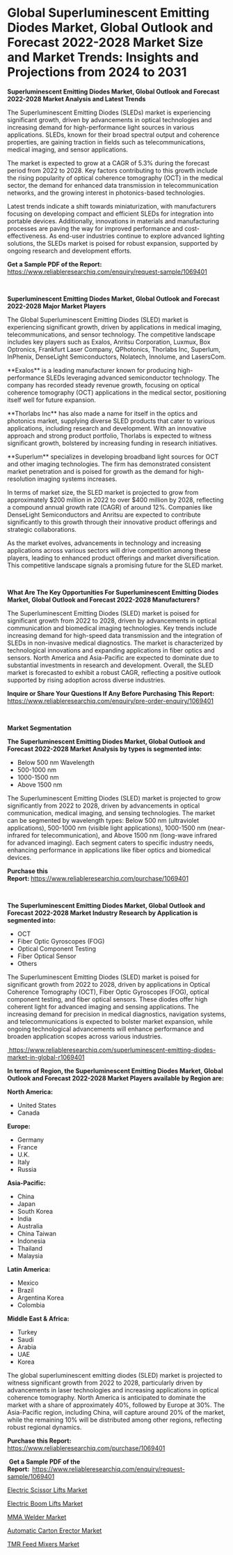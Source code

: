 <p><h1>Global Superluminescent Emitting Diodes Market, Global Outlook and Forecast 2022-2028 Market Size and Market Trends: Insights and Projections from 2024 to 2031</h1></p><p><strong>Superluminescent Emitting Diodes Market, Global Outlook and Forecast 2022-2028 Market Analysis and Latest Trends</strong></p>
<p><p>The Superluminescent Emitting Diodes (SLEDs) market is experiencing significant growth, driven by advancements in optical technologies and increasing demand for high-performance light sources in various applications. SLEDs, known for their broad spectral output and coherence properties, are gaining traction in fields such as telecommunications, medical imaging, and sensor applications.</p><p>The market is expected to grow at a CAGR of 5.3% during the forecast period from 2022 to 2028. Key factors contributing to this growth include the rising popularity of optical coherence tomography (OCT) in the medical sector, the demand for enhanced data transmission in telecommunication networks, and the growing interest in photonics-based technologies. </p><p>Latest trends indicate a shift towards miniaturization, with manufacturers focusing on developing compact and efficient SLEDs for integration into portable devices. Additionally, innovations in materials and manufacturing processes are paving the way for improved performance and cost-effectiveness. As end-user industries continue to explore advanced lighting solutions, the SLEDs market is poised for robust expansion, supported by ongoing research and development efforts.</p></p>
<p><strong>Get a Sample PDF of the Report:&nbsp;</strong> <a href="https://www.reliableresearchiq.com/enquiry/request-sample/1069401">https://www.reliableresearchiq.com/enquiry/request-sample/1069401</a></p>
<p>&nbsp;</p>
<p><strong>Superluminescent Emitting Diodes Market, Global Outlook and Forecast 2022-2028 Major Market Players</strong></p>
<p><p>The Global Superluminescent Emitting Diodes (SLED) market is experiencing significant growth, driven by applications in medical imaging, telecommunications, and sensor technology. The competitive landscape includes key players such as Exalos, Anritsu Corporation, Luxmux, Box Optronics, Frankfurt Laser Company, QPhotonics, Thorlabs Inc, Superlum, InPhenix, DenseLight Semiconductors, Nolatech, Innolume, and LasersCom.</p><p>**Exalos** is a leading manufacturer known for producing high-performance SLEDs leveraging advanced semiconductor technology. The company has recorded steady revenue growth, focusing on optical coherence tomography (OCT) applications in the medical sector, positioning itself well for future expansion.</p><p>**Thorlabs Inc** has also made a name for itself in the optics and photonics market, supplying diverse SLED products that cater to various applications, including research and development. With an innovative approach and strong product portfolio, Thorlabs is expected to witness significant growth, bolstered by increasing funding in research initiatives.</p><p>**Superlum** specializes in developing broadband light sources for OCT and other imaging technologies. The firm has demonstrated consistent market penetration and is poised for growth as the demand for high-resolution imaging systems increases.</p><p>In terms of market size, the SLED market is projected to grow from approximately $200 million in 2022 to over $400 million by 2028, reflecting a compound annual growth rate (CAGR) of around 12%. Companies like DenseLight Semiconductors and Anritsu are expected to contribute significantly to this growth through their innovative product offerings and strategic collaborations.</p><p>As the market evolves, advancements in technology and increasing applications across various sectors will drive competition among these players, leading to enhanced product offerings and market diversification. This competitive landscape signals a promising future for the SLED market.</p></p>
<p>&nbsp;</p>
<p><strong>What Are The Key Opportunities For Superluminescent Emitting Diodes Market, Global Outlook and Forecast 2022-2028 Manufacturers?</strong></p>
<p><p>The Superluminescent Emitting Diodes (SLED) market is poised for significant growth from 2022 to 2028, driven by advancements in optical communication and biomedical imaging technologies. Key trends include increasing demand for high-speed data transmission and the integration of SLEDs in non-invasive medical diagnostics. The market is characterized by technological innovations and expanding applications in fiber optics and sensors. North America and Asia-Pacific are expected to dominate due to substantial investments in research and development. Overall, the SLED market is forecasted to exhibit a robust CAGR, reflecting a positive outlook supported by rising adoption across diverse industries.</p></p>
<p><strong>Inquire or Share Your Questions If Any Before Purchasing This Report:</strong> <a href="https://www.reliableresearchiq.com/enquiry/pre-order-enquiry/1069401">https://www.reliableresearchiq.com/enquiry/pre-order-enquiry/1069401</a></p>
<p>&nbsp;</p>
<p><strong>Market Segmentation</strong></p>
<p><strong>The Superluminescent Emitting Diodes Market, Global Outlook and Forecast 2022-2028 Market Analysis by types is segmented into:</strong></p>
<p><ul><li>Below 500 nm Wavelength</li><li>500-1000 nm</li><li>1000-1500 nm</li><li>Above 1500 nm</li></ul></p>
<p><p>The Superluminescent Emitting Diodes (SLED) market is projected to grow significantly from 2022 to 2028, driven by advancements in optical communication, medical imaging, and sensing technologies. The market can be segmented by wavelength types: Below 500 nm (ultraviolet applications), 500-1000 nm (visible light applications), 1000-1500 nm (near-infrared for telecommunication), and Above 1500 nm (long-wave infrared for advanced imaging). Each segment caters to specific industry needs, enhancing performance in applications like fiber optics and biomedical devices.</p></p>
<p><strong>Purchase this Report:&nbsp;</strong><a href="https://www.reliableresearchiq.com/purchase/1069401">https://www.reliableresearchiq.com/purchase/1069401</a></p>
<p>&nbsp;</p>
<p><strong>The Superluminescent Emitting Diodes Market, Global Outlook and Forecast 2022-2028 Market Industry Research by Application is segmented into:</strong></p>
<p><ul><li>OCT</li><li>Fiber Optic Gyroscopes (FOG)</li><li>Optical Component Testing</li><li>Fiber Optical Sensor</li><li>Others</li></ul></p>
<p><p>The Superluminescent Emitting Diodes (SLED) market is poised for significant growth from 2022 to 2028, driven by applications in Optical Coherence Tomography (OCT), Fiber Optic Gyroscopes (FOG), optical component testing, and fiber optical sensors. These diodes offer high coherent light for advanced imaging and sensing applications. The increasing demand for precision in medical diagnostics, navigation systems, and telecommunications is expected to bolster market expansion, while ongoing technological advancements will enhance performance and broaden application scopes across various industries.</p></p>
<p><a href="https://www.reliableresearchiq.com/superluminescent-emitting-diodes-market-in-global-r1069401">&nbsp;https://www.reliableresearchiq.com/superluminescent-emitting-diodes-market-in-global-r1069401</a></p>
<p><strong>In terms of Region, the Superluminescent Emitting Diodes Market, Global Outlook and Forecast 2022-2028 Market Players available by Region are:</strong></p>
<p>
    <p> <strong> North America: </strong>
        <ul>
            <li>United States</li>
            <li>Canada</li>
        </ul>
        </p> 
    <p> <strong> Europe: </strong>
        <ul>
            <li>Germany</li>
            <li>France</li>
            <li>U.K.</li>
            <li>Italy</li>
            <li>Russia</li>
        </ul>
        </p> 
    <p> <strong> Asia-Pacific: </strong>
        <ul>
            <li>China</li>
            <li>Japan</li>
            <li>South Korea</li>
            <li>India</li>
            <li>Australia</li>
            <li>China Taiwan</li>
            <li>Indonesia</li>
            <li>Thailand</li>
            <li>Malaysia</li>
        </ul>
        </p> 
    <p> <strong> Latin America: </strong>
        <ul>
            <li>Mexico</li>
            <li>Brazil</li>
            <li>Argentina Korea</li>
            <li>Colombia</li>
        </ul>
        </p> 
    <p> <strong> Middle East & Africa: </strong>
        <ul>
            <li>Turkey</li>
            <li>Saudi</li>
            <li>Arabia</li>
            <li>UAE</li>
            <li>Korea</li>
        </ul>
    </p>
    </p>
<p><p>The global superluminescent emitting diodes (SLED) market is projected to witness significant growth from 2022 to 2028, particularly driven by advancements in laser technologies and increasing applications in optical coherence tomography. North America is anticipated to dominate the market with a share of approximately 40%, followed by Europe at 30%. The Asia-Pacific region, including China, will capture around 20% of the market, while the remaining 10% will be distributed among other regions, reflecting robust regional dynamics.</p></p>
<p><strong>Purchase this Report: </strong><a href="https://www.reliableresearchiq.com/purchase/1069401">https://www.reliableresearchiq.com/purchase/1069401</a></p>
<p>&nbsp;<strong>Get a Sample PDF of the Report:&nbsp;&nbsp;</strong><a href="https://www.reliableresearchiq.com/enquiry/request-sample/1069401">https://www.reliableresearchiq.com/enquiry/request-sample/1069401</a></p>
<p><strong></strong></p>
<p><p><a href="https://www.linkedin.com/pulse/evaluating-global-electric-scissor-lifts-market-trends-growth-wdyae?trackingId=OLm4eKyvx2juzlFrHCSfiQ%3D%3D">Electric Scissor Lifts Market</a></p><p><a href="https://www.linkedin.com/pulse/global-electric-boom-lifts-market-product-type-application-ppb3e?trackingId=FbTUf72tR%2BWmlpZnEGyP1A%3D%3D">Electric Boom Lifts Market</a></p><p><a href="https://www.linkedin.com/pulse/mma-welder-market-global-regional-analysis-focus-end-p3ske?trackingId=U3QKd3zDTgu%2F0b7%2FjemiQA%3D%3D">MMA Welder Market</a></p><p><a href="https://www.linkedin.com/pulse/in-depth-analysis-global-automatic-carton-erector-market-dedre?trackingId=xbj9Dpa6Q%2BSY9uLwa1wMfQ%3D%3D">Automatic Carton Erector Market</a></p><p><a href="https://www.linkedin.com/pulse/navigating-global-tmr-feed-mixers-market-landscape-trends-jjwue?trackingId=u7yz%2FkA1Ql2OMmGLLJTbGA%3D%3D">TMR Feed Mixers Market</a></p></p>